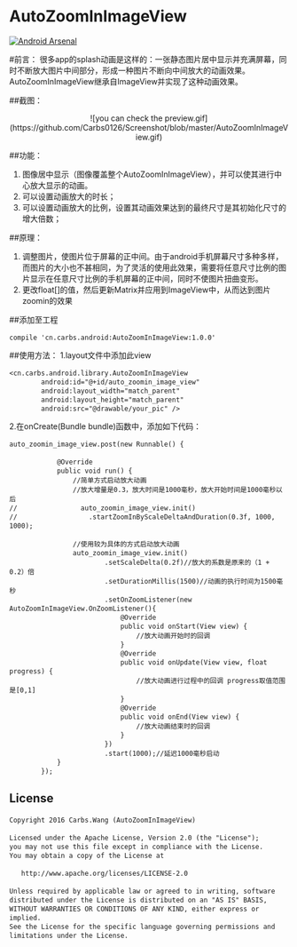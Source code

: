# AutoZoomInImageView
[![Android Arsenal](https://img.shields.io/badge/Android%20Arsenal-AutoZoomInImageView-brightgreen.svg?style=flat)](http://android-arsenal.com/details/1/3819)

#前言：
很多app的splash动画是这样的：一张静态图片居中显示并充满屏幕，同时不断放大图片中间部分，形成一种图片不断向中间放大的动画效果。AutoZoomInImageView继承自ImageView并实现了这种动画效果。

##截图：
<center>
![you can check the preview.gif](https://github.com/Carbs0126/Screenshot/blob/master/AutoZoomInImageView.gif)
</center>

##功能：
1. 图像居中显示（图像覆盖整个AutoZoomInImageView），并可以使其进行中心放大显示的动画。
2. 可以设置动画放大的时长；
3. 可以设置动画放大的比例，设置其动画效果达到的最终尺寸是其初始化尺寸的增大倍数；

##原理：
1. 调整图片，使图片位于屏幕的正中间。由于android手机屏幕尺寸多种多样，而图片的大小也不甚相同，为了灵活的使用此效果，需要将任意尺寸比例的图片显示在任意尺寸比例的手机屏幕的正中间，同时不使图片扭曲变形。
2. 更改float[]的值，然后更新Matrix并应用到ImageView中，从而达到图片zoomin的效果

##添加至工程
```
compile 'cn.carbs.android:AutoZoomInImageView:1.0.0'
```

##使用方法：
1.layout文件中添加此view
```
<cn.carbs.android.library.AutoZoomInImageView
        android:id="@+id/auto_zoomin_image_view"
        android:layout_width="match_parent"
        android:layout_height="match_parent"
        android:src="@drawable/your_pic" />
```

2.在onCreate(Bundle bundle)函数中，添加如下代码：
```
auto_zoomin_image_view.post(new Runnable() {

            @Override
            public void run() {
                //简单方式启动放大动画
                //放大增量是0.3，放大时间是1000毫秒，放大开始时间是1000毫秒以后
//                auto_zoomin_image_view.init()
//                  .startZoomInByScaleDeltaAndDuration(0.3f, 1000, 1000);

                //使用较为具体的方式启动放大动画
                auto_zoomin_image_view.init()
                        .setScaleDelta(0.2f)//放大的系数是原来的（1 + 0.2）倍
                        .setDurationMillis(1500)//动画的执行时间为1500毫秒
                        .setOnZoomListener(new AutoZoomInImageView.OnZoomListener(){
                            @Override
                            public void onStart(View view) {
                                //放大动画开始时的回调
                            }
                            @Override
                            public void onUpdate(View view, float progress) {
                                //放大动画进行过程中的回调 progress取值范围是[0,1]
                            }
                            @Override
                            public void onEnd(View view) {
                                //放大动画结束时的回调
                            }
                        })
                        .start(1000);//延迟1000毫秒启动
            }
        });

```


## License

    Copyright 2016 Carbs.Wang (AutoZoomInImageView)

    Licensed under the Apache License, Version 2.0 (the "License");
    you may not use this file except in compliance with the License.
    You may obtain a copy of the License at

       http://www.apache.org/licenses/LICENSE-2.0

    Unless required by applicable law or agreed to in writing, software
    distributed under the License is distributed on an "AS IS" BASIS,
    WITHOUT WARRANTIES OR CONDITIONS OF ANY KIND, either express or implied.
    See the License for the specific language governing permissions and
    limitations under the License.

